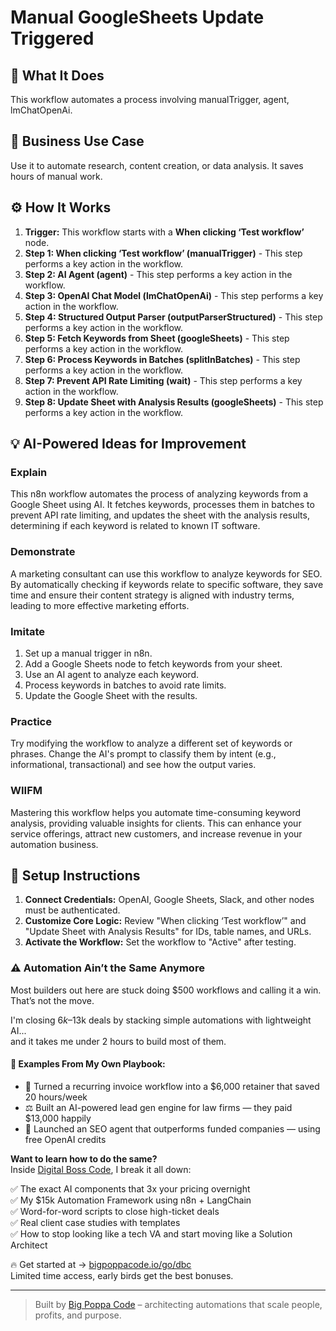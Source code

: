 # Manual GoogleSheets Update Triggered

## 🚀 What It Does
This workflow automates a process involving manualTrigger, agent, lmChatOpenAi.

## 💼 Business Use Case
Use it to automate research, content creation, or data analysis. It saves hours of manual work.

## ⚙️ How It Works
1.  **Trigger:** This workflow starts with a **When clicking ‘Test workflow’** node.
2. **Step 1: When clicking ‘Test workflow’ (manualTrigger)** - This step performs a key action in the workflow.
3. **Step 2: AI Agent (agent)** - This step performs a key action in the workflow.
4. **Step 3: OpenAI Chat Model (lmChatOpenAi)** - This step performs a key action in the workflow.
5. **Step 4: Structured Output Parser (outputParserStructured)** - This step performs a key action in the workflow.
6. **Step 5: Fetch Keywords from Sheet (googleSheets)** - This step performs a key action in the workflow.
7. **Step 6: Process Keywords in Batches (splitInBatches)** - This step performs a key action in the workflow.
8. **Step 7: Prevent API Rate Limiting (wait)** - This step performs a key action in the workflow.
9. **Step 8: Update Sheet with Analysis Results (googleSheets)** - This step performs a key action in the workflow.

## 💡 AI-Powered Ideas for Improvement
### Explain
This n8n workflow automates the process of analyzing keywords from a Google Sheet using AI. It fetches keywords, processes them in batches to prevent API rate limiting, and updates the sheet with the analysis results, determining if each keyword is related to known IT software.

### Demonstrate
A marketing consultant can use this workflow to analyze keywords for SEO. By automatically checking if keywords relate to specific software, they save time and ensure their content strategy is aligned with industry terms, leading to more effective marketing efforts.

### Imitate
1. Set up a manual trigger in n8n.
2. Add a Google Sheets node to fetch keywords from your sheet.
3. Use an AI agent to analyze each keyword.
4. Process keywords in batches to avoid rate limits.
5. Update the Google Sheet with the results.

### Practice
Try modifying the workflow to analyze a different set of keywords or phrases. Change the AI's prompt to classify them by intent (e.g., informational, transactional) and see how the output varies.

### WIIFM
Mastering this workflow helps you automate time-consuming keyword analysis, providing valuable insights for clients. This can enhance your service offerings, attract new customers, and increase revenue in your automation business.

## 🔧 Setup Instructions
1. **Connect Credentials:** OpenAI, Google Sheets, Slack, and other nodes must be authenticated.
2. **Customize Core Logic:** Review "When clicking ‘Test workflow’" and "Update Sheet with Analysis Results" for IDs, table names, and URLs.
3. **Activate the Workflow:** Set the workflow to "Active" after testing.

### ⚠️ Automation Ain’t the Same Anymore

Most builders out here are stuck doing $500 workflows and calling it a win.  
That’s not the move.  

I'm closing $6k–$13k deals by stacking simple automations with lightweight AI...  
and it takes me under 2 hours to build most of them.

#### 🧠 Examples From My Own Playbook:
- 🔁 Turned a recurring invoice workflow into a $6,000 retainer that saved 20 hours/week  
- ⚖️ Built an AI-powered lead gen engine for law firms — they paid $13,000 happily  
- 🚀 Launched an SEO agent that outperforms funded companies — using free OpenAI credits  

**Want to learn how to do the same?**  
Inside [Digital Boss Code](https://bigpoppacode.io/go/dbc), I break it all down:

✅ The exact AI components that 3x your pricing overnight  
✅ My $15k Automation Framework using n8n + LangChain  
✅ Word-for-word scripts to close high-ticket deals  
✅ Real client case studies with templates  
✅ How to stop looking like a tech VA and start moving like a Solution Architect  

🔥 Get started at → [bigpoppacode.io/go/dbc](https://bigpoppacode.io/go/dbc)  
Limited time access, early birds get the best bonuses.

---
> Built by [Big Poppa Code](https://bigpoppacode.io) – architecting automations that scale people, profits, and purpose.
